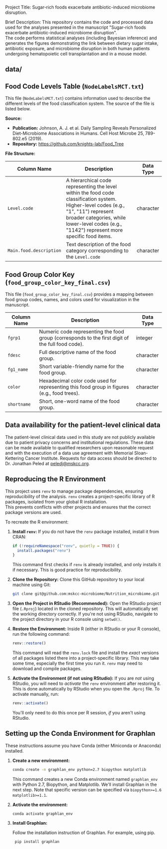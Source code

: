 Project Title: Sugar-rich foods exacerbate antibiotic-induced microbiome disruption.

Brief Description:
This repository contains the code and processed data used for the analyses presented in the manuscript "Sugar-rich foods exacerbate antibiotic-induced microbiome disruption".  
The code performs statistical analyses (including Bayesian inference) and generates the figures demonstrating the link between dietary sugar intake, antibiotic exposure, and microbiome disruption in both human patients undergoing hematopoietic cell transplantation and in a mouse model.


## data/ 

## Food Code Levels Table (`NodeLabelsMCT.txt`)

This file (`NodeLabelsMCT.txt`) contains information used to describe the different levels of the food classification system. The source of the file is listed below.  

**Source:**

*   **Publication:** Johnson, A. J. et al. Daily Sampling Reveals Personalized Diet-Microbiome Associations in Humans. Cell Host Microbe 25, 789-802.e5 (2019).
*   **Repository:** https://github.com/knights-lab/Food_Tree

**File Structure:**

| Column Name             | Description                                                                                        | Data Type   |
|--------------------------|----------------------------------------------------------------------------------------------------|-------------|
| `Level.code`            | A hierarchical code representing the level within the food code classification system.  Higher-level codes (e.g., "1", "11") represent broader categories, while lower-level codes (e.g., "1142") represent more specific food items.                                                | character   |
| `Main.food.description` | Text description of the food category corresponding to the `Level.code`                                         | character   |


## Food Group Color Key (`food_group_color_key_final.csv`)

This file (`food_group_color_key_final.csv`) provides a mapping between food group codes, names, and colors used for visualization in the manuscript.

| Column Name | Description                                                                                  | Data Type   |
|-------------|----------------------------------------------------------------------------------------------|-------------|
| `fgrp1`     | Numeric code representing the food group (corresponds to the first digit of the full food code). | integer     |
| `fdesc`     | Full descriptive name of the food group.                                                   | character   |
| `fg1_name`  | Short variable-friendly name for the food group.                                        | character   |
| `color`     | Hexadecimal color code used for representing this food group in figures (e.g., food trees).     | character   |
| `shortname` | Short, one-word name of the food group.                                                      | character   |


## Data availability for the patient-level clinical data 

The patient-level clinical data used in this study are not publicly available due to patient privacy concerns and institutional regulations.  These data can be made available to qualified researchers upon reasonable request and with the execution of a data use agreement with Memorial Sloan-Kettering Cancer Institute.  Requests for data access should be directed to Dr. Jonathan Peled at peledj@mskcc.org.


## Reproducing the R Environment

This project uses `renv` to manage package dependencies, ensuring reproducibility of the analysis.  `renv` creates a project-specific library of R packages, isolated from your global R installation.  
This prevents conflicts with other projects and ensures that the correct package versions are used.

To recreate the R environment:

1.  **Install `renv`:** If you do not have the `renv` package installed, install it from CRAN:
    ```r
    if (!requireNamespace("renv", quietly = TRUE)) {
      install.packages("renv")
    }
    ```
    This command first checks if `renv` is already installed, and only installs it if necessary.  This is good practice for reproducibility.

2.  **Clone the Repository:** Clone this GitHub repository to your local machine using Git:
    ```bash
    git clone git@github.com:mskcc-microbiome/Nutrition_microbiome.git
    ```

3.  **Open the Project in RStudio (Recommended):** Open the RStudio project file (`.Rproj`) located in the cloned repository.  This will automatically set the working directory correctly.  If you're not using RStudio, navigate to the project directory in your R console using `setwd()`.

4.  **Restore the Environment:** Inside R (either in RStudio or your R console), run the following command:
    ```r
    renv::restore()
    ```
    This command will read the `renv.lock` file and install the *exact* versions of all packages listed there into a project-specific library.  This may take some time, especially the first time you run it.  `renv` may need to download and compile packages. 

5.  **Activate the Environment (if not using RStudio):**
    If you are *not* using RStudio, you will need to *activate* the `renv` environment after restoring it.  This is done automatically by RStudio when you open the `.Rproj` file.  To activate manually, run:
    ```r
    renv::activate()
    ```
    You'll only need to do this once per R session, *if* you aren't using RStudio.


## Setting up the Conda Environment for Graphlan

These instructions assume you have Conda (either Miniconda or Anaconda) installed.

1.  **Create a new environment:**
    ```bash
    conda create -n graphlan_env python=2.7 biopython matplotlib
    ```
    This command creates a new Conda environment named `graphlan_env` with Python 2.7, Biopython, and Matplotlib. We'll install Graphlan in the next step. Note that specific version can be specified via `biopython>=1.6 matplotlib>=1.1`.

2.  **Activate the environment:**
    ```bash
    conda activate graphlan_env
    ```

3. **Install Graphlan:**

   Follow the installation instruction of Graphlan. For example, using pip.
   ```bash
    pip install graphlan
    ```
    